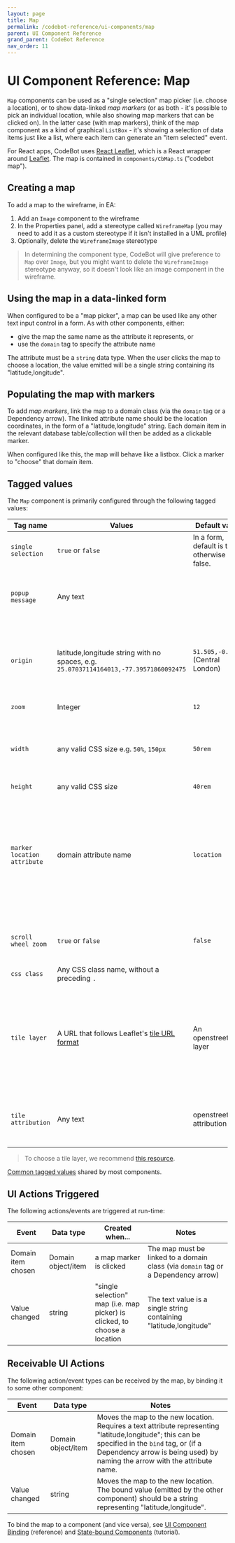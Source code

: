 ```yaml
---
layout: page
title: Map
permalink: /codebot-reference/ui-components/map
parent: UI Component Reference
grand_parent: CodeBot Reference
nav_order: 11
---
```


# UI Component Reference: Map

`Map` components can be used as a "single selection" map picker (i.e. choose a location), or to show data-linked *map markers* (or as both - it's possible to pick an individual location, while also showing map markers that can be clicked on). In the latter case (with map markers), think of the map component as a kind of graphical `ListBox` - it's showing a selection of data items just like a list, where each item can generate an "item selected" event.

For React apps, CodeBot uses [React Leaflet](https://react-leaflet.js.org/), which is a React wrapper around [Leaflet](https://leafletjs.com/). The map is contained in `components/CbMap.ts` ("codebot map").

## Creating a map

To add a map to the wireframe, in EA:

1. Add an `Image` component to the wireframe
2. In the Properties panel, add a stereotype called `WireframeMap` (you may need to add it as a custom stereotype if it isn't installed in a UML profile)
3. Optionally, delete the `WireframeImage` stereotype

> In determining the component type, CodeBot will give preference to `Map` over `Image`, but you might want to delete the `WireframeImage` stereotype anyway, so it doesn't look like an image component in the wireframe.


## Using the map in a data-linked form

When configured to be a "map picker", a map can be used like any other text input control in a form. As with other components, either:

* give the map the same name as the attribute it represents, or
* use the `domain` tag to specify the attribute name

The attribute must be a `string` data type. When the user clicks the map to choose a location, the value emitted will be a single string containing its "latitude,longitude".

## Populating the map with markers

To add *map markers*, link the map to a domain class (via the `domain` tag or a Dependency arrow). The linked attribute name should be the location coordinates, in the form of a "latitude,longitude" string. Each domain item in the relevant database table/collection will then be added as a clickable marker.

When configured like this, the map will behave like a listbox. Click a marker to "choose" that domain item.


## Tagged values

The `Map` component is primarily configured through the following tagged values:

| Tag name      | Values            | Default value | Notes                          |
| ------------- | ----------------- | ------------- | ------------------------------ |
| `single selection` | `true` or `false` | In a form, default is true, otherwise false. | If true, this is a map picker where you select a single location. |
| `popup message`    | Any text |         | If this is a map picker, an optional message to display in a popup when you click the selection marker. |
| `origin`           | latitude,longitude string with no spaces, e.g. `25.07037114164013,-77.39571860092475` | `51.505,-0.09` (Central London) | The map's default location, if no other location is given (e.g. data-linked, or reacting to the value in some other component). |
| `zoom`             | Integer  | `12`         | The initial zoom level |
| `width`            | any valid CSS size e.g. `50%`, `150px`  | `50rem` | Leaflet needs the component size to be set when it's created, so width and height tags are provided to enable that. |
| `height`           | any valid CSS size      | `40rem`  | |
| `marker location attribute` | domain attribute name | `location`  | When the map is linked to a domain class (to display multiple map markers), this is the attribute on the linked domain class containing the "latitude,longitude" string value. The marker will be placed at this location. |
| `scroll wheel zoom` | `true` or `false` | `false` | Whether the map can be zoomed in or out with the mouse scroll-wheel. |
| `css class`        | Any CSS class name, without a preceding `.`  |  | |
| `tile layer`       | A URL that follows Leaflet's [tile URL format](https://leafletjs.com/reference-1.7.1.html#tilelayer) | An openstreetmap layer  | In addition to "everyday" street maps, Leaflet can be extended with third-party tile layers, e.g. satellite or topological views. This tag allows you to specify the main tile layer for the map. |
| `tile attribution` | Any text  | openstreetmap attribution | Attribution text that accompanies the tile layer. This text appears at the bottom-right of the map. |

> To choose a tile layer, we recommend [this resource](https://leaflet-extras.github.io/leaflet-providers/preview/).

[Common tagged values](../tagged-values) shared by most components.


## UI Actions Triggered

The following actions/events are triggered at run-time:

| Event       | Data type          | Created when...    | Notes    |
| ----------- | ------------------ | ------------------ | -------- |
| Domain item chosen | Domain object/item | a map marker is clicked | The map must be linked to a domain class (via `domain` tag or a Dependency arrow) |
| Value changed | string  | "single selection" map (i.e. map picker) is clicked, to choose a location | The text value is a single string containing "latitude,longitude"  |

## Receivable UI Actions

The following action/event types can be received by the map, by binding it to some other component:

| Event               | Data type          | Notes    |
| ------------------- | ------------------ | -------- |
| Domain item chosen  | Domain object/item | Moves the map to the new location. Requires a text attribute representing "latitude,longitude"; this can be specified in the `bind` tag, or (if a Dependency arrow is being used) by naming the arrow with the attribute name. |
| Value changed  | string | Moves the map to the new location. The bound value (emitted by the other component) should be a string representing "latitude,longitude". |


To bind the map to a component (and vice versa), see [UI Component Binding](../ui-component-binding) (reference) and [State-bound Components](../../codegen-process-guide/ux/state-bound-components) (tutorial).
